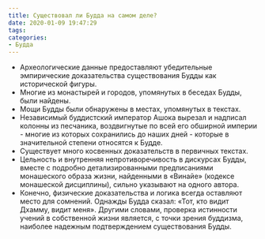```yaml
---
title: Существовал ли Будда на самом деле?
date: 2020-01-09 19:47:29
tags:
categories:
- Будда
---
```


- Археологические данные предоставляют убедительные эмпирические доказательства существования Будды как исторической фигуры.
- Многие из монастырей и городов, упомянутых в беседах Будды, были найдены.
- Мощи Будды были обнаружены в местах, упомянутых в текстах.
- Независимый буддистский император Ашока вырезал и надписал колонны из песчаника, воздвигнутые по всей его обширной империи - многие из которых сохранились до наших дней - которые в значительной степени относятся к Будде.
- Существует много косвенных доказательств в первичных текстах.
- Цельность и  внутренняя непротиворечивость в дискурсах Будды, вместе с подробно детализированными предписаниями  монашеского образа жизни, найденными в «Винайе» (кодексе монашеской дисциплины), сильно указывают на одного автора.
- Конечно, физические доказательства и логика всегда оставляют место для сомнений. Однажды Будда сказал: «Тот, кто видит Дхамму, видит меня». Другими словами, проверка истинности учений в собственной жизни является, с точки зрения буддизма, наиболее надежным подтверждением существования Будды.